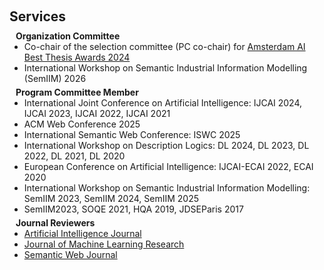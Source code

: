 <h1 id="services"></h1>

<h2 style="margin: 60px 0px 10px;">Services</h2>

<h4 style="margin:0 10px 0;">Organization Committee</h4>

<ul style="margin:0 0 5px;">
  <li>Co-chair of the selection committee (PC co-chair) for <a href="https://amsterdamdatascience.nl/news/call-for-nominations-is-open-amsterdam-ai-thesis-awards/">Amsterdam AI Best Thesis Awards 2024</a></li>
  <li> International Workshop on Semantic Industrial Information Modelling (SemIIM) 2026 </li>
</ul>

<h4 style="margin:0 10px 0;">Program Committee Member</h4>

<ul style="margin:0 0 5px;">
  <li>International Joint Conference on Artificial Intelligence: IJCAI 2024, IJCAI 2023, IJCAI 2022, IJCAI 2021</li>
  <li>ACM Web Conference 2025 </li>
  <li>International Semantic Web Conference: ISWC 2025</li>
  <li>International Workshop on Description Logics: DL 2024, DL 2023, DL 2022, DL 2021, DL 2020 </li>
  <li>European Conference on Artificial Intelligence: IJCAI-ECAI 2022, ECAI 2020</li>
  <li>International Workshop on Semantic Industrial Information Modelling: SemIIM 2023, SemIIM 2024, SemIIM 2025 </li>
  <li>SemIIM2023, SOQE 2021,  HQA 2019, JDSEParis 2017</li>
  
</ul>


<h4 style="margin:0 10px 0;">Journal Reviewers</h4>

<ul style="margin:0 0 20px;">
  <li><a href="https://aij.ijcai.org/"><autocolor>Artificial Intelligence Journal</autocolor></a></li>
  <li><a href="https://www.jmlr.org/"><autocolor>Journal of Machine Learning Research</autocolor></a></li>
  <li><a href="https://www.semantic-web-journal.net/"><autocolor>Semantic Web Journal</autocolor></a></li>
  
</ul>
